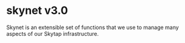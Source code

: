 skynet v3.0
======

Skynet is an extensible set of functions that we use to manage many aspects of our Skytap infrastructure.
